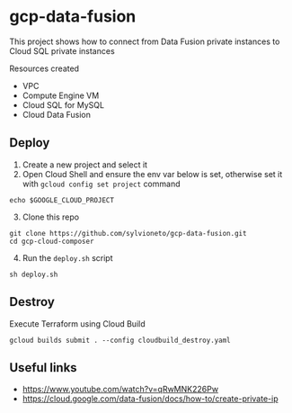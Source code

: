 # gcp-data-fusion
This project shows how to connect from Data Fusion private instances to Cloud SQL private instances

Resources created
- VPC
- Compute Engine VM
- Cloud SQL for MySQL
- Cloud Data Fusion

## Deploy

1. Create a new project and select it
2. Open Cloud Shell and ensure the env var below is set, otherwise set it with `gcloud config set project` command
```
echo $GOOGLE_CLOUD_PROJECT
```

3. Clone this repo
```
git clone https://github.com/sylvioneto/gcp-data-fusion.git
cd gcp-cloud-composer
```

4. Run the `deploy.sh` script
```
sh deploy.sh
```

## Destroy
Execute Terraform using Cloud Build
```
gcloud builds submit . --config cloudbuild_destroy.yaml
```

## Useful links
- https://www.youtube.com/watch?v=qRwMNK226Pw
- https://cloud.google.com/data-fusion/docs/how-to/create-private-ip
